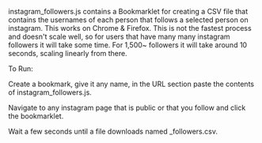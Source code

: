 instagram_followers.js contains a Bookmarklet for creating a CSV file that contains the usernames of
each person that follows a selected person on instagram. This works on Chrome & Firefox.
This is not the fastest process and doesn't scale well, so for users that have many many instagram
followers it will take some time. For 1,500~ followers it will take around 10 seconds, scaling linearly from there.

To Run:

Create a bookmark, give it any name, in the URL section paste the contents of instagram_followers.js.

Navigate to any instagram page that is public or that you follow and click the bookmarklet.

Wait a few seconds until a file downloads named <username>_followers.csv. 